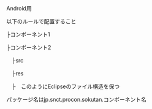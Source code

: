﻿Android用

以下のルールで配置すること

├コンポーネント1

├コンポーネント2

　├src

　├res

　├　このようにEclipseのファイル構造を保つ

パッケージ名はjp.snct.procon.sokutan.コンポーネント名